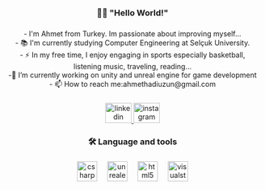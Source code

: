 <h3 align="center">👩‍💻  "Hello World!" </h3>

###

<p align="center">- I'm Ahmet from Turkey. Im passionate about improving myself...<br>- 📚 I'm currently studying Computer Engineering at Selçuk University.<br>- ⚡ In my free time, I enjoy engaging in sports especially basketball, listening music, traveling, reading... <br>-🌱 I’m currently working on unity and unreal engine for game development <br>- 📫 How to reach me:ahmethadiuzun@gmail.com </p> 

###

<div align="center">
  <a href="https://www.linkedin.com/in/ahmet-uzun-0115402b1/" target="_blank">
    <img src="https://raw.githubusercontent.com/maurodesouza/profile-readme-generator/master/src/assets/icons/social/linkedin/default.svg" width="52" height="40" alt="linkedin logo"  />
  </a>
  <a href="https://www.instagram.com/ahmetuzun_007/" target="_blank">
    <img src="https://raw.githubusercontent.com/maurodesouza/profile-readme-generator/master/src/assets/icons/social/instagram/default.svg" width="52" height="40" alt="instagram logo"  />
  </a>
</div>

###

<h3 align="center">🛠 Language and tools</h3>

###

<div align="center">
  <img src="https://cdn.jsdelivr.net/gh/devicons/devicon/icons/csharp/csharp-original.svg" height="40" alt="csharp logo"  />
  <img width="12" />
  <img src="https://skillicons.dev/icons?i=unreal" height="40" alt="unrealengine logo"  />
  <img width="12" />
  <img src="https://cdn.jsdelivr.net/gh/devicons/devicon/icons/html5/html5-plain.svg" height="40" alt="html5 logo"  />
  <img width="12" />
  <img src="https://skillicons.dev/icons?i=visualstudio" height="40" alt="visualstudio logo"  />
</div>

###
